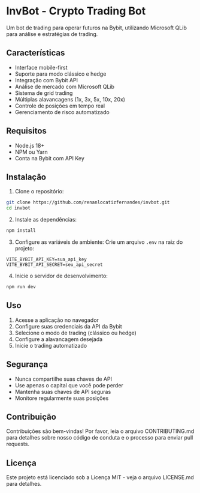 # InvBot - Crypto Trading Bot

Um bot de trading para operar futuros na Bybit, utilizando Microsoft QLib para análise e estratégias de trading.

## Características

- Interface mobile-first
- Suporte para modo clássico e hedge
- Integração com Bybit API
- Análise de mercado com Microsoft QLib
- Sistema de grid trading
- Múltiplas alavancagens (1x, 3x, 5x, 10x, 20x)
- Controle de posições em tempo real
- Gerenciamento de risco automatizado

## Requisitos

- Node.js 18+
- NPM ou Yarn
- Conta na Bybit com API Key

## Instalação

1. Clone o repositório:
```bash
git clone https://github.com/renanlocatizfernandes/invbot.git
cd invbot
```

2. Instale as dependências:
```bash
npm install
```

3. Configure as variáveis de ambiente:
Crie um arquivo `.env` na raiz do projeto:
```env
VITE_BYBIT_API_KEY=sua_api_key
VITE_BYBIT_API_SECRET=seu_api_secret
```

4. Inicie o servidor de desenvolvimento:
```bash
npm run dev
```

## Uso

1. Acesse a aplicação no navegador
2. Configure suas credenciais da API da Bybit
3. Selecione o modo de trading (clássico ou hedge)
4. Configure a alavancagem desejada
5. Inicie o trading automatizado

## Segurança

- Nunca compartilhe suas chaves de API
- Use apenas o capital que você pode perder
- Mantenha suas chaves de API seguras
- Monitore regularmente suas posições

## Contribuição

Contribuições são bem-vindas! Por favor, leia o arquivo CONTRIBUTING.md para detalhes sobre nosso código de conduta e o processo para enviar pull requests.

## Licença

Este projeto está licenciado sob a Licença MIT - veja o arquivo LICENSE.md para detalhes.